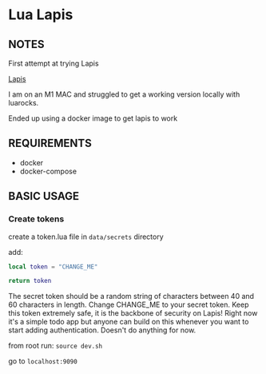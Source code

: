 # Lua Lapis

## NOTES

First attempt at trying Lapis

[Lapis](https://leafo.net/lapis/)

I am on an M1 MAC and struggled to get a working version locally with luarocks.

Ended up using a docker image to get lapis to work

## REQUIREMENTS

- docker
- docker-compose

## BASIC USAGE

### Create tokens

create a token.lua file in `data/secrets` directory

add:

```lua
local token = "CHANGE_ME"

return token
```

The secret token should be a random string of characters between 40 and 60 characters in length. Change CHANGE_ME to your secret token. Keep this token extremely safe, it is the backbone of security on Lapis! Right now it's a simple todo app but anyone can build on this whenever you want to start adding authentication. Doesn't do anything for now.

from root run:
`source dev.sh`

go to `localhost:9090`
